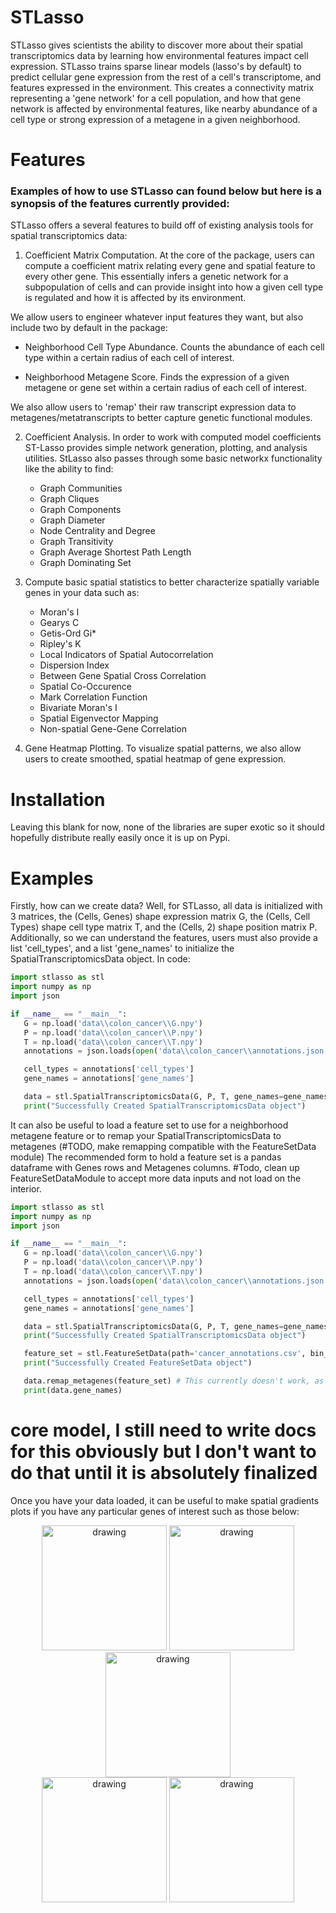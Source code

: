 # STLasso
STLasso gives scientists the ability to discover more about their spatial transcriptomics data by learning how environmental features impact cell expression.
STLasso trains sparse linear models (lasso's by default) to predict cellular gene expression from the rest of a cell's transcriptome, and features expressed in the environment.
This creates a connectivity matrix representing a 'gene network' for a cell population, and how that gene network is affected by environmental features, like nearby abundance of a cell type or strong expression of a metagene in a given neighborhood.
# Features
### Examples of how to use STLasso can found below but here is a synopsis of the features currently provided:

STLasso offers a several features to build off of existing analysis tools for spatial transcriptomics data:

1. Coefficient Matrix Computation. At the core of the package, users can compute a coefficient matrix relating every gene and spatial feature to every other gene. This essentially infers a genetic network for a subpopulation of cells and can provide insight into how a given cell type is regulated and how it is affected by its environment.

 We allow users to engineer whatever input features they want, but also include two by default in the package:
   * Neighborhood Cell Type Abundance. Counts the abundance of each cell type within a certain radius of each cell of interest.
   
   * Neighborhood Metagene Score. Finds the expression of a given metagene or gene set within a certain radius of each cell of interest.

We also allow users to 'remap' their raw transcript expression data to metagenes/metatranscripts  to better capture genetic functional modules.

2. Coefficient Analysis. In order to work with computed model coefficients ST-Lasso provides simple network generation, plotting, and analysis utilities. StLasso also passes through some basic networkx functionality like the ability to find:
   * Graph Communities
   * Graph Cliques
   * Graph Components
   * Graph Diameter
   * Node Centrality and Degree
   * Graph Transitivity
   * Graph Average Shortest Path Length
   * Graph Dominating Set

3. Compute basic spatial statistics to better characterize spatially variable genes in your data such as:
   * Moran's I
   * Gearys C
   * Getis-Ord Gi*
   * Ripley's K
   * Local Indicators of Spatial Autocorrelation
   * Dispersion Index
   * Between Gene Spatial Cross Correlation
   * Spatial Co-Occurence
   * Mark Correlation Function
   * Bivariate Moran's I
   * Spatial Eigenvector Mapping
   * Non-spatial Gene-Gene Correlation

4. Gene Heatmap Plotting. To visualize spatial patterns, we also allow users to create smoothed, spatial heatmap of gene expression.

# Installation
Leaving this blank for now, none of the libraries are super exotic so it should hopefully distribute really easily once it is up on Pypi.

# Examples
Firstly, how can we create data? Well, for STLasso, all data is initialized with 3 matrices, the (Cells, Genes) shape expression matrix G, the (Cells, Cell Types) shape cell type matrix T, and the (Cells, 2) shape position matrix P. Additionally, so we can understand the features, users must also provide a list 'cell_types', and a list 'gene_names' to initialize the SpatialTranscriptomicsData object. In code:

```python
import stlasso as stl
import numpy as np
import json

if __name__ == "__main__":
   G = np.load('data\\colon_cancer\\G.npy')
   P = np.load('data\\colon_cancer\\P.npy')
   T = np.load('data\\colon_cancer\\T.npy')
   annotations = json.loads(open('data\\colon_cancer\\annotations.json'))

   cell_types = annotations['cell_types']
   gene_names = annotations['gene_names']

   data = stl.SpatialTranscriptomicsData(G, P, T, gene_names=gene_names, cell_tpes=cell_types)
   print("Successfully Created SpatialTranscriptomicsData object")
```

It can also be useful to load a feature set to use for a neighborhood metagene feature or to remap your SpatialTranscriptomicsData to metagenes (#TODO, make remapping compatible with the FeatureSetData module)
The recommended form to hold a feature set is a pandas dataframe with Genes rows and Metagenes columns. #Todo, clean up FeatureSetDataModule to accept more data inputs and not load on the interior.

```python
import stlasso as stl
import numpy as np
import json

if __name__ == "__main__":
   G = np.load('data\\colon_cancer\\G.npy')
   P = np.load('data\\colon_cancer\\P.npy')
   T = np.load('data\\colon_cancer\\T.npy')
   annotations = json.loads(open('data\\colon_cancer\\annotations.json'))

   cell_types = annotations['cell_types']
   gene_names = annotations['gene_names']

   data = stl.SpatialTranscriptomicsData(G, P, T, gene_names=gene_names, cell_types=cell_types)
   print("Successfully Created SpatialTranscriptomicsData object")

   feature_set = stl.FeatureSetData(path='cancer_annotations.csv', bin_key='+')
   print("Successfully Created FeatureSetData object")

   data.remap_metagenes(feature_set) # This currently doesn't work, as the remap_metagenes is messed up, yet another fix for code review.
   print(data.gene_names)
```

# core model, I still need to write docs for this obviously but I don't want to do that until it is absolutely finalized

Once you have your data loaded, it can be useful to make spatial gradients plots if you have any particular genes of interest such as those below:
<div align='center'>
<img src="https://github.com/ThomasGust/STLasso/blob/main/figs/MMP11.png" alt="drawing" width="200"/>
<img src="https://github.com/ThomasGust/STLasso/blob/main/figs/OLFM4.png" alt="drawing" width="200"/>
<img src="https://github.com/ThomasGust/STLasso/blob/main/figs/CD74.png" alt="drawing" width="200"/>
</div>
<div align='center'>
<img src="https://github.com/ThomasGust/STLasso/blob/main/figs/S100A6.png" alt="drawing" width="200"/>
<img src="https://github.com/ThomasGust/STLasso/blob/main/figs/CEACAM6.png" alt="drawing" width="200"/>
</div>


